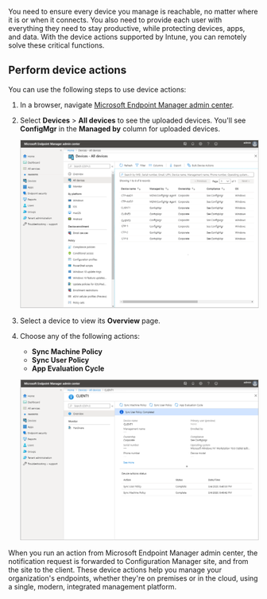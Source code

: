 You need to ensure every device you manage is reachable, no matter where it is or when it connects. You also need to provide each user with everything they need to stay productive, while protecting devices, apps, and data. With the device actions supported by Intune, you can remotely solve these critical functions.

## Perform device actions

You can use the following steps to use device actions:

1. In a browser, navigate [Microsoft Endpoint Manager admin center](https://go.microsoft.com/fwlink/?linkid=2109431).
2. Select **Devices** > **All devices** to see the uploaded devices. You'll see **ConfigMgr** in the **Managed by** column for uploaded devices.

   [ ![Microsoft Endpoint Manager - All devices](../media/set-up-tenant-attach-using-confirmation-manager-02.png) ](../media/set-up-tenant-attach-using-confirmation-manager-02.png#lightbox)

3. Select a device to view its **Overview** page.
4. Choose any of the following actions:
   - **Sync Machine Policy**
   - **Sync User Policy**
   - **App Evaluation Cycle**

   [ ![Microsoft Endpoint Manager - Device overview](../media/set-up-tenant-attach-using-confirmation-manager-03.png) ](../media/set-up-tenant-attach-using-confirmation-manager-03.png#lightbox)

When you run an action from Microsoft Endpoint Manager admin center, the notification request is forwarded to Configuration Manager site, and from the site to the client. These device actions help you manage your organization's endpoints, whether they're on premises or in the cloud, using a single, modern, integrated management platform.
